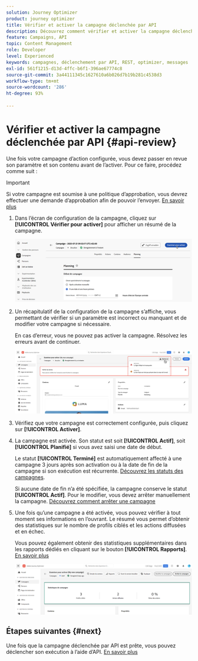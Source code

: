 ```yaml
---
solution: Journey Optimizer
product: journey optimizer
title: Vérifier et activer la campagne déclenchée par API
description: Découvrez comment vérifier et activer la campagne déclenchée par API.
feature: Campaigns, API
topic: Content Management
role: Developer
level: Experienced
keywords: campagnes, déclenchement par API, REST, optimizer, messages
exl-id: 561f1215-d13d-4ffc-b6f1-396ae67774c8
source-git-commit: 3a44111345c1627610a6b026d7b19b281c4538d3
workflow-type: tm+mt
source-wordcount: '286'
ht-degree: 93%

---
```


# Vérifier et activer la campagne déclenchée par API {#api-review}

Une fois votre campagne d’action configurée, vous devez passer en revue son paramètre et son contenu avant de l’activer. Pour ce faire, procédez comme suit :

>[!IMPORTANT]
>
> Si votre campagne est soumise à une politique d’approbation, vous devrez effectuer une demande d’approbation afin de pouvoir l’envoyer. [En savoir plus](../test-approve/gs-approval.md)

1. Dans l’écran de configuration de la campagne, cliquez sur **[!UICONTROL Vérifier pour activer]** pour afficher un résumé de la campagne.

   ![](assets/campaign-review.png)

1. Un récapitulatif de la configuration de la campagne s’affiche, vous permettant de vérifier si un paramètre est incorrect ou manquant et de modifier votre campagne si nécessaire.

   En cas d’erreur, vous ne pouvez pas activer la campagne. Résolvez les erreurs avant de continuer.

   ![](assets/create-campaign-alerts.png)

1. Vérifiez que votre campagne est correctement configurée, puis cliquez sur **[!UICONTROL Activer]**.

1. La campagne est activée. Son statut est soit **[!UICONTROL Actif]**, soit **[!UICONTROL Planifié]** si vous avez saisi une date de début.

   Le statut **[!UICONTROL Terminé]** est automatiquement affecté à une campagne 3 jours après son activation ou à la date de fin de la campagne si son exécution est récurrente. [Découvrez les statuts des campagnes](get-started-with-campaigns.md#statuses).

   Si aucune date de fin n’a été spécifiée, la campagne conserve le statut **[!UICONTROL Actif]**. Pour le modifier, vous devez arrêter manuellement la campagne. [Découvrez comment arrêter une campagne](modify-stop-campaign.md)


1. Une fois qu’une campagne a été activée, vous pouvez vérifier à tout moment ses informations en l’ouvrant. Le résumé vous permet d’obtenir des statistiques sur le nombre de profils ciblés et les actions diffusées et en échec.

   Vous pouvez également obtenir des statistiques supplémentaires dans les rapports dédiés en cliquant sur le bouton **[!UICONTROL Rapports]**. [En savoir plus](../reports/campaign-global-report-cja.md)

   ![](assets/create-campaign-summary.png)

## Étapes suivantes {#next}

Une fois que la campagne déclenchée par API est prête, vous pouvez déclencher son exécution à l’aide d’API. [En savoir plus](trigger-campaigns.md)
